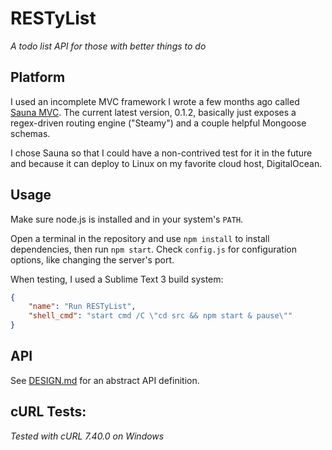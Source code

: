 # RESTyList
*A todo list API for those with better things to do*

## Platform
I used an incomplete MVC framework I wrote a few months ago called [Sauna MVC](https://github.com/LPGhatguy/sauna). The current latest version, 0.1.2, basically just exposes a regex-driven routing engine ("Steamy") and a couple helpful Mongoose schemas.

I chose Sauna so that I could have a non-contrived test for it in the future and because it can deploy to Linux on my favorite cloud host, DigitalOcean.

## Usage
Make sure node.js is installed and in your system's `PATH`.

Open a terminal in the repository and use `npm install` to install dependencies, then run `npm start`. Check `config.js` for configuration options, like changing the server's port.

When testing, I used a Sublime Text 3 build system:
```json
{
	"name": "Run RESTyList",
	"shell_cmd": "start cmd /C \"cd src && npm start & pause\""
}
```

## API
See [DESIGN.md](DESIGN.md) for an abstract API definition.

## cURL Tests:
*Tested with cURL 7.40.0 on Windows*